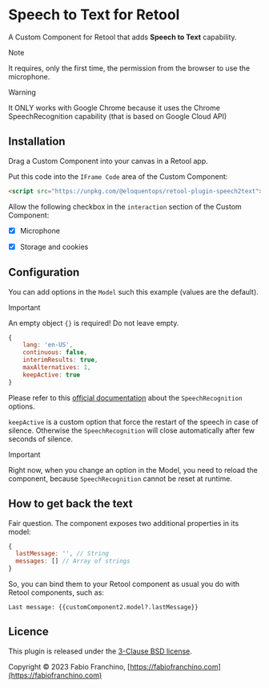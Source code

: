 # Speech to Text for Retool

A Custom Component for Retool that adds **Speech to Text** capability.

> [!NOTE]
>
> It requires, only the first time, the permission from the browser to use the microphone.

> [!WARNING]
>
> It ONLY works with Google Chrome because it uses the Chrome SpeechRecognition capability (that is based on Google Cloud API)

## Installation

Drag a Custom Component into your canvas in a Retool app.

Put this code into the `IFrame Code` area of the Custom Component:

```html
<script src="https://unpkg.com/@eloquentops/retool-plugin-speech2text"></script>
```

Allow the following checkbox in the `interaction` section of the Custom Component:
- [x] Microphone
- [x] Storage and cookies


## Configuration

You can add options in the `Model` such this example (values are the default). 

> [!IMPORTANT]
>
> An empty object `{}` is required! Do not leave empty.

```js
{
    lang: 'en-US',
    continuous: false,
    interimResults: true,
    maxAlternatives: 1,
    keepActive: true
}
```

Please refer to this [official documentation](https://developer.mozilla.org/en-US/docs/Web/API/SpeechRecognition) about the `SpeechRecognition` options.

`keepActive` is a custom option that force the restart of the speech in case of silence. Otherwise the `SpeechRecognition` will close automatically after few seconds of silence.

> [!IMPORTANT]
>
> Right now, when you change an option in the Model, you need to reload the component, because `SpeechRecognition` cannot be reset at runtime. 

## How to get back the text

Fair question. The component exposes two additional properties in its model:

```js
{
  lastMessage: '', // String
  messages: [] // Array of strings
}
```

So, you can bind them to your Retool component as usual you do with Retool components, such as:

```
Last message: {{customComponent2.model?.lastMessage}}
```

## Licence

This plugin is released under the [3-Clause BSD license](LICENSE).

Copyright © 2023 Fabio Franchino, [https://fabiofranchino.com](https://fabiofranchino.com)